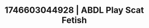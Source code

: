 ---
categories:
- Immersive erotica
- Alt romance
- AI-generated
- Roleplay fantasies
- BookTok after dark
- Morning passion
- ASMR
- Cosplay
image: /assets/images/1746603044928.jpg
layout: post
seo:
  description: Featured content with artistic ABDL Play, Scat Fetish. HD images available.
  keywords: ABDL Play, Scat Fetish
  og_image: /assets/images/1746603044928.jpg
  schema_type: VisualArtwork
tags:
- ABDL Play
- '#1746603044928'
- Scat Fetish
title: 1746603044928 | ABDL Play Scat Fetish
---